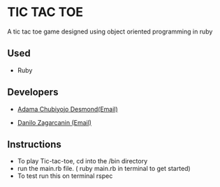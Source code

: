 # TIC TAC TOE
A tic tac toe game designed using object oriented programming in ruby 

## Used
- Ruby


## Developers

* [Adama Chubiyojo Desmond](https://github.com/kobiyoyo)[(Email)](mailto:Adamachubi@gmail.com)

* [Danilo Zagarcanin ](https://github.com/danilozag1992)[(Email)](mailto:danilozagarcanin@gmail.com)

## Instructions
- To play Tic-tac-toe, cd into the /bin directory 
- run the main.rb file. ( ruby main.rb in terminal to get started)
- To test run this on terminal rspec 
